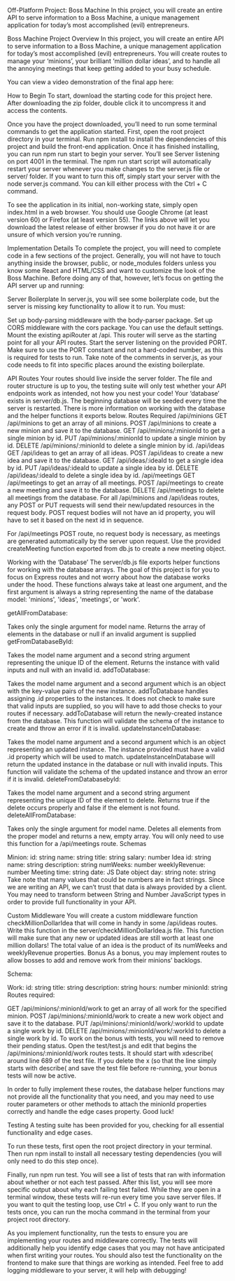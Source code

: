 Off-Platform Project: Boss Machine
In this project, you will create an entire API to serve information to a Boss Machine, a unique management application for today’s most accomplished (evil) entrepreneurs.

Boss Machine
Project Overview
In this project, you will create an entire API to serve information to a Boss Machine, a unique management application for today’s most accomplished (evil) entrepreneurs. You will create routes to manage your ‘minions’, your brilliant ‘million dollar ideas’, and to handle all the annoying meetings that keep getting added to your busy schedule.

You can view a video demonstration of the final app here:

How to Begin
To start, download the starting code for this project here. After downloading the zip folder, double click it to uncompress it and access the contents.

Once you have the project downloaded, you’ll need to run some terminal commands to get the application started. First, open the root project directory in your terminal. Run npm install to install the dependencies of this project and build the front-end application. Once it has finished installing, you can run npm run start to begin your server. You’ll see Server listening on port 4001 in the terminal. The npm run start script will automatically restart your server whenever you make changes to the server.js file or server/ folder. If you want to turn this off, simply start your server with the node server.js command. You can kill either process with the Ctrl + C command.

To see the application in its initial, non-working state, simply open index.html in a web browser. You should use Google Chrome (at least version 60) or Firefox (at least version 55). The links above will let you download the latest release of either browser if you do not have it or are unsure of which version you’re running.

Implementation Details
To complete the project, you will need to complete code in a few sections of the project. Generally, you will not have to touch anything inside the browser, public, or node_modules folders unless you know some React and HTML/CSS and want to customize the look of the Boss Machine. Before doing any of that, however, let’s focus on getting the API server up and running:

Server Boilerplate
In server.js, you will see some boilerplate code, but the server is missing key functionality to allow it to run. You must:

Set up body-parsing middleware with the body-parser package.
Set up CORS middleware with the cors package. You can use the default settings.
Mount the existing apiRouter at /api. This router will serve as the starting point for all your API routes.
Start the server listening on the provided PORT. Make sure to use the PORT constant and not a hard-coded number, as this is required for tests to run.
Take note of the comments in server.js, as your code needs to fit into specific places around the existing boilerplate.

API Routes
Your routes should live inside the server folder. The file and router structure is up to you, the testing suite will only test whether your API endpoints work as intended, not how you nest your code!
Your ‘database’ exists in server/db.js. The beginning database will be seeded every time the server is restarted. There is more information on working with the database and the helper functions it exports below.
Routes Required
/api/minions
GET /api/minions to get an array of all minions.
POST /api/minions to create a new minion and save it to the database.
GET /api/minions/:minionId to get a single minion by id.
PUT /api/minions/:minionId to update a single minion by id.
DELETE /api/minions/:minionId to delete a single minion by id.
/api/ideas
GET /api/ideas to get an array of all ideas.
POST /api/ideas to create a new idea and save it to the database.
GET /api/ideas/:ideaId to get a single idea by id.
PUT /api/ideas/:ideaId to update a single idea by id.
DELETE /api/ideas/:ideaId to delete a single idea by id.
/api/meetings
GET /api/meetings to get an array of all meetings.
POST /api/meetings to create a new meeting and save it to the database.
DELETE /api/meetings to delete all meetings from the database.
For all /api/minions and /api/ideas routes, any POST or PUT requests will send their new/updated resources in the request body. POST request bodies will not have an id property, you will have to set it based on the next id in sequence.

For /api/meetings POST route, no request body is necessary, as meetings are generated automatically by the server upon request. Use the provided createMeeting function exported from db.js to create a new meeting object.

Working with the ‘Database’
The server/db.js file exports helper functions for working with the database arrays. The goal of this project is for you to focus on Express routes and not worry about how the database works under the hood. These functions always take at least one argument, and the first argument is always a string representing the name of the database model: 'minions', 'ideas', 'meetings', or 'work'.

getAllFromDatabase:

Takes only the single argument for model name. Returns the array of elements in the database or null if an invalid argument is supplied
getFromDatabaseById:

Takes the model name argument and a second string argument representing the unique ID of the element. Returns the instance with valid inputs and null with an invalid id.
addToDatabase:

Takes the model name argument and a second argument which is an object with the key-value pairs of the new instance. addToDatabase handles assigning .id properties to the instances. It does not check to make sure that valid inputs are supplied, so you will have to add those checks to your routes if necessary. addToDatabase will return the newly-created instance from the database. This function will validate the schema of the instance to create and throw an error if it is invalid.
updateInstanceInDatabase:

Takes the model name argument and a second argument which is an object representing an updated instance. The instance provided must have a valid .id property which will be used to match. updateInstanceInDatabase will return the updated instance in the database or null with invalid inputs. This function will validate the schema of the updated instance and throw an error if it is invalid.
deleteFromDatabasebyId:

Takes the model name argument and a second string argument representing the unique ID of the element to delete. Returns true if the delete occurs properly and false if the element is not found.
deleteAllFromDatabase:

Takes only the single argument for model name. Deletes all elements from the proper model and returns a new, empty array. You will only need to use this function for a /api/meetings route.
Schemas

Minion:
id: string
name: string
title: string
salary: number
Idea
id: string
name: string
description: string
numWeeks: number
weeklyRevenue: number
Meeting
time: string
date: JS Date object
day: string
note: string
Take note that many values that could be numbers are in fact strings. Since we are writing an API, we can’t trust that data is always provided by a client. You may need to transform between String and Number JavaScript types in order to provide full functionality in your API.

Custom Middleware
You will create a custom middleware function checkMillionDollarIdea that will come in handy in some /api/ideas routes. Write this function in the server/checkMillionDollarIdea.js file. This function will make sure that any new or updated ideas are still worth at least one million dollars! The total value of an idea is the product of its numWeeks and weeklyRevenue properties.
Bonus
As a bonus, you may implement routes to allow bosses to add and remove work from their minions’ backlogs.

Schema:

Work:
id: string
title: string
description: string
hours: number
minionId: string
Routes required:

GET /api/minions/:minionId/work to get an array of all work for the specified minion.
POST /api/minions/:minionId/work to create a new work object and save it to the database.
PUT /api/minions/:minionId/work/:workId to update a single work by id.
DELETE /api/minions/:minionId/work/:workId to delete a single work by id.
To work on the bonus with tests, you will need to remove their pending status. Open the test/test.js and edit that begins the /api/minions/:minionId/work routes tests. It should start with xdescribe( around line 689 of the test file. If you delete the x (so that the line simply starts with describe( and save the test file before re-running, your bonus tests will now be active.

In order to fully implement these routes, the database helper functions may not provide all the functionality that you need, and you may need to use router parameters or other methods to attach the minionId properties correctly and handle the edge cases property. Good luck!

Testing
A testing suite has been provided for you, checking for all essential functionality and edge cases.

To run these tests, first open the root project directory in your terminal. Then run npm install to install all necessary testing dependencies (you will only need to do this step once).

Finally, run npm run test. You will see a list of tests that ran with information about whether or not each test passed. After this list, you will see more specific output about why each failing test failed. While they are open in a terminal window, these tests will re-run every time you save server files. If you want to quit the testing loop, use Ctrl + C. If you only want to run the tests once, you can run the mocha command in the terminal from your project root directory.

As you implement functionality, run the tests to ensure you are implementing your routes and middleware correctly. The tests will additionally help you identify edge cases that you may not have anticipated when first writing your routes. You should also test the functionality on the frontend to make sure that things are working as intended. Feel free to add logging middleware to your server, it will help with debugging!